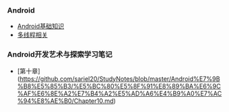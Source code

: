 ### Android
- [Android基础知识](https://github.com/sariel20/StudyNotes/blob/master/Android%E7%9B%B8%E5%85%B3/Android/Android%E5%9F%BA%E7%A1%80%E7%9F%A5%E8%AF%86.md)
- [多线程相关](https://github.com/sariel20/StudyNotes/blob/master/Android%E7%9B%B8%E5%85%B3/Android/%E5%A4%9A%E7%BA%BF%E7%A8%8B%E7%9B%B8%E5%85%B3.md)

### Android开发艺术与探索学习笔记
- [第十章]
(https://github.com/sariel20/StudyNotes/blob/master/Android%E7%9B%B8%E5%85%B3/%E5%BC%80%E5%8F%91%E8%89%BA%E6%9C%AF%E6%8E%A2%E7%B4%A2%E5%AD%A6%E4%B9%A0%E7%AC%94%E8%AE%B0/Chapter10.md)
